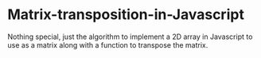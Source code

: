 # Matrix-transposition-in-Javascript
Nothing special, just the algorithm to implement a 2D array in Javascript to use as a matrix along with a function to transpose the matrix.
